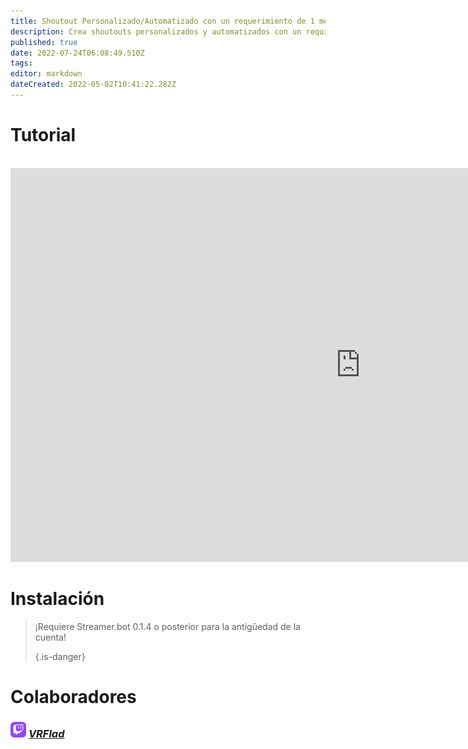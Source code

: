 ```yaml
---
title: Shoutout Personalizado/Automatizado con un requerimiento de 1 mes en la antigüedad de la cuenta (por VRFlad)
description: Crea shoutouts personalizados y automatizados con un requisito de mínimo de antigüedad de cuenta en Streamer.bot.
published: true
date: 2022-07-24T06:08:49.510Z
tags:
editor: markdown
dateCreated: 2022-05-02T10:41:22.282Z
---
```


# Tutorial
<br>
<iframe width="1120" height="630" src="https://www.youtube.com/embed/oRIMafDpP-c" title="YouTube video player" frameborder="0" allow="accelerometer; autoplay; clipboard-write; encrypted-media; gyroscope; picture-in-picture" allowfullscreen></iframe>

# Instalación
> ¡Requiere Streamer.bot 0.1.4 o posterior para la antigüedad de la cuenta! 
> 
> {.is-danger}
# Colaboradores

### <img src="/logos/twitch-6860918_1280.png" height=25></img> [*VRFlad*](https://www.twitch.tv/VRFlad)